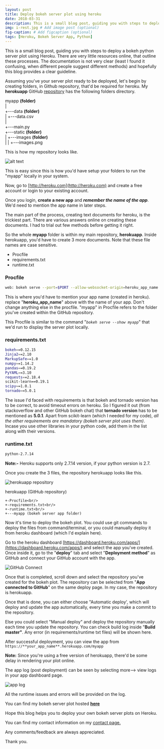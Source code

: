 ```yaml
---
layout: post
title: Deploy bokeh server plot using heroku
date: 2018-03-31
description: This is a small blog post, guiding you with steps to deploy a bokeh python server plot using Heroku.
img: i-rest.jpg # Add image post (optional)
fig-caption: # Add figcaption (optional)
tags: [Heroku, Bokeh Server App, Python]
---
```


This is a small blog post, guiding you with steps to deploy a bokeh python server plot using Heroku. There are very little resources online, that outline these processes. The documentation is not very clear (least I found it confusing, when different people suggest different methods) and hopefully this blog provides a clear guideline.

Assuming you've your server plot ready to be deployed, let's begin by creating folders, in Github repository, that'd be required for heroku. My **herokuapp** GitHub [repository](https://github.com/samirak93/herokuapp) has the following folders directory.

myapp **(folder)**<br/>
   |<br/>
   +---data **(folder)**<br/>
   |    +---data.csv<br/>
   |<br/>
   +---main.py<br/>
   +---static **(folder)**<br/>
   |    +---images **(folder)**<br/>
   |    |    +---images.png<br/>

This is how my repository looks like.

![alt text](https://raw.githubusercontent.com/samirak93/blog/master/asset/img/blog_images/images/blog1/repo.PNG)

This is easy since this is how you'd have setup your folders to run the "myapp" locally in your system.

Now, go to [http://heroku.com](http://heroku.com) and create a free account or login to your existing account. 

Once you login, **create a new app** and ***remember the name of the app***. We'd need to mention the app name in later steps. 


The main part of the process, creating text documents for heroku, is the trickiest part. There are various answers online on creating these documents. I had to trial out few methods before getting it right. 

So the whole **myapp** folder is within my main repository, **herokuapp**. Inside herokuapp, you'd have to create 3 more documents. Note that these file names are case sensitive.

- Procfile
- requirements.txt
- runtime.txt
  
### Procfile

```sh
web: bokeh serve --port=$PORT --allow-websocket-origin=heroku_app_name.herokuapp.com --address=0.0.0.0 --use-xheaders myapp
```

This is where you'd have to mention your app name (created in heroku).  replace "**heroku_app_name**" above with the name of your app. Don't change anything else in the procfile. "myapp" in Procfile refers to the folder you've created within the GitHub repository.

This Procfile is similar to the command "*`bokeh serve --show myapp`*" that we'd run to display the server plot locally.

### requirements.txt

```sh
bokeh==0.12.15
Jinja2==2.10
MarkupSafe==1.0
numpy==1.14.2
pandas==0.19.2
PyYAML==3.10
requests==2.18.4
scikit-learn==0.19.1
scipy==1.0.1
tornado==5.0.1
```

The issue I'd faced with requirements is that bokeh and tornado version has to be correct, to avoid timeout errors on heroku. So I figured it out (from stackoverflow and other GitHub bokeh chat) that **tornado version** has to be mentioned as **5.0.1**. Apart from scikit-learn (which I needed for my code), *all the other requirements are mandatory (bokeh server plot uses them)*. Incase you use other libraries in your python code, add them in the list along with their versions.  

### runtime.txt

```sh
python-2.7.14
```

**Note:-** Heroku supports only 2.7.14 version, if your python version is 2.7. 

Once you create the 3 files, the repository herokuapp looks like this. 

![herokuapp repository](https://raw.githubusercontent.com/samirak93/blog/master/asset/img/blog_images/images/blog1/herokuapp.png)

herokuapp (GitHub repository)<br/>
```
+-Procfile<br/>
+-requirements.txt<br/>
+-runtime.txt<br/>
+---myapp (bokeh server app folder)
```

Now it's time to deploy the bokeh plot. You could use git commands to deploy the files from command/terminal, or you could manually deploy it from heroku dashboard (which I'd explain here).

Go to the heroku dashboard [https://dashboard.heroku.com/apps/](https://dashboard.heroku.com/apps/) and select the app you've created. Once inside it, go to the "**deploy**" tab and select "**Deployment method**" as GitHub and connect your GitHub account with the app.

![GitHub Connect](https://raw.githubusercontent.com/samirak93/blog/master/asset/img/blog_images/images/blog1/connect_github.png)

Once that is completed, scroll down and select the repository you've created for the bokeh plot. The repository can be selected from "**App connected to GitHub**" on the same deploy page. In my case, the repository is herokuapp.

Once that is done, you can either choose "Automatic deploy', which will deploy and update the app automatically, every time you make a commit to the repository.

Else you could select "Manual deploy" and deploy the repository manually each time you update the repository.
You can check build log inside "**Build **master**"**. Any error (in requirements/runtime txt files) will be shown here.

After successful deployment, you can view the app from  `https://**your_app_name**.herokuapp.com/myapp`

**Note:** Since you're using a free version of herokuapp, there'd be some delay in rendering your plot online.

The app log (post deployment) can be seen by selecting more--> view logs in your app dashboard page.

![app log](https://raw.githubusercontent.com/samirak93/blog/master/asset/img/blog_images/images/blog1/app_log.png)

All the runtime issues and errors will be provided on the log.

You can find my bokeh server plot hosted [**here**](https://cross-locations.herokuapp.com/myapp)

Hope this blog helps you to deploy your own bokeh server plots on Heroku.

You can find my contact information on my <a href="https://samirak93.github.io/analytics/pages/contact.html">contact page.</a>

Any comments/feedback are always appreciated.

Thank you.
